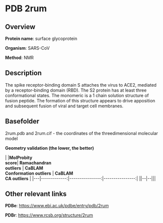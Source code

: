 # PDB 2rum

## Overview

**Protein name**: surface glycoprotein

**Organism**: SARS-CoV

**Method**: NMR

## Description

The spike receptor-binding domain S attaches the virus to ACE2, mediated by a receptor-binding domain (RBD). The S2 protein has at least three conformational states. The monomeric is a 1 chain solution structure of fusion peptide. The formation of this structure appears to drive apposition and subsequent fusion of viral and target cell membranes.

## Basefolder

2rum.pdb and 2rum.cif - the coordinates of the threedimensional molecular model




**Geometry validation (the lower, the better)**

|   |**MolProbity<br>score**| **Ramachandran<br>outliers** | **CaBLAM<br>Conformation outliers** | **CaBLAM<br>CA outliers** |
|---|-------------:|----------------:|----------------:|
||--|--|||


## Other relevant links 
**PDBe**:  https://www.ebi.ac.uk/pdbe/entry/pdb/2rum
 
**PDBr**: https://www.rcsb.org/structure/2rum 
